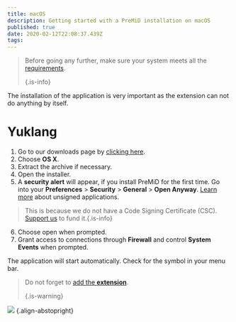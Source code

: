 ```yaml
---
title: macOS
description: Getting started with a PreMiD installation on macOS
published: true
date: 2020-02-12T22:08:37.439Z
tags:
---
```


> Before going any further, make sure your system meets all the [requirements](/install/requirements). 
> 
> {.is-info}

The installation of the application is very important as the extension can not do anything by itself.

# Yuklang
1. Go to our downloads page by [clicking here](https://premid.app/downloads).
2. Choose **OS X**.
3. Extract the archive if necessary.
4. Open the installer.
5. A **security alert** will appear, if you install PreMiD for the first time. Go into your **Preferences** > **Security** > **General** > **Open Anyway**. [Learn more](https://support.apple.com/guide/mac-help/open-a-mac-app-from-an-unidentified-developer-mh40616/mac) about unsigned applications.
> This is because we do not have a Code Signing Certificate (CSC). [Support us](https://www.patreon.com/Timeraa) to fund it.{.is-info}
6. Choose open when prompted.
7. Grant access to connections through **Firewall** and control **System Events** when prompted.

The application will start automatically. Check for the symbol in your menu bar.

> Do not forget to [add the **extension**](/install). 
> 
> {.is-warning}

![](https://img.icons8.com/color/2x/mac-logo.png) {.align-abstopright}